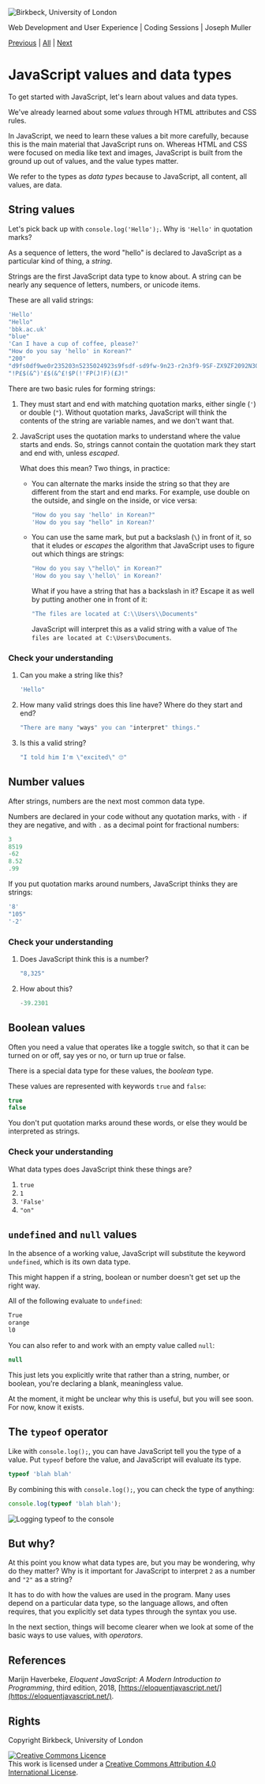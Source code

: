 ![Birkbeck, University of London](images/birkbeck-logo.jpg)

Web Development and User Experience | Coding Sessions | Joseph Muller

[Previous](javascript-setup.md) | [All](README.md) | [Next](javascript-evaluation-with-operators.md)

# JavaScript values and data types

To get started with JavaScript, let's learn about values and data types.

We've already learned about some *values* through HTML attributes and CSS rules.

In JavaScript, we need to learn these values a bit more carefully, because this is the main material that JavaScript runs on. Whereas HTML and CSS were focused on media like text and images, JavaScript is built from the ground up out of values, and the value types matter.

We refer to the types as *data types* because to JavaScript, all content, all values, are data.

## String values

Let's pick back up with `console.log('Hello');`. Why is `'Hello'` in quotation marks?

As a sequence of letters, the word "hello" is declared to JavaScript as a particular kind of thing, a *string*.

Strings are the first JavaScript data type to know about. A string can be nearly any sequence of letters, numbers, or unicode items.

These are all valid strings:

```javascript
'Hello'
"Hello"
'bbk.ac.uk'
"blue"
'Can I have a cup of coffee, please?'
"How do you say 'hello' in Korean?"
"200"
"d9fs0df9we0r235203n5235024923s9fsdf-sd9fw-9n23-r2n3f9-9SF-ZX9ZF2092N30FN20F9N"
"!P£$(&^)'£$(&^£!$P(!'FP(J!F)(£J!"
```

There are two basic rules for forming strings:

1. They must start and end with matching quotation marks, either single (`'`) or double (`"`). Without quotation marks, JavaScript will think the contents of the string are variable names, and we don't want that.

2. JavaScript uses the quotation marks to understand where the value starts and ends. So, strings cannot contain the quotation mark they start and end with, unless *escaped*. 

    What does this mean? Two things, in practice:

    - You can alternate the marks inside the string so that they are different from the start and end marks. For example, use double on the outside, and single on the inside, or vice versa:

        ```javascript
        "How do you say 'hello' in Korean?"
        'How do you say "hello" in Korean?'
        ```

    - You can use the same mark, but put a backslash (`\`) in front of it, so that it eludes or *escapes* the algorithm that JavaScript uses to figure out which things are strings:

        ```javascript
        "How do you say \"hello\" in Korean?"
        'How do you say \'hello\' in Korean?'
        ```

        What if you have a string that has a backslash in it? Escape it as well by putting another one in front of it:

        ```javascript
        "The files are located at C:\\Users\\Documents"
        ```

        JavaScript will interpret this as a valid string with a value of `The files are located at C:\Users\Documents`.

### Check your understanding

1. Can you make a string like this?

    ```javascript
    'Hello"
    ```

2. How many valid strings does this line have? Where do they start and end?

    ```javascript
    "There are many "ways" you can "interpret" things."
    ```

3. Is this a valid string?

    ```javascript
    "I told him I'm \"excited\" 🙄"
    ```

## Number values
After strings, numbers are the next most common data type.

Numbers are declared in your code without any quotation marks, with `-` if they are negative, and with `.` as a decimal point for fractional numbers:

```javascript
3
8519
-62
8.52
.99
```

If you put quotation marks around numbers, JavaScript thinks they are strings:

```javascript
'8'
"105"
'-2'
```

### Check your understanding

1. Does JavaScript think this is a number?

    ```javascript
    "8,325"
    ```

2. How about this?

    ```javascript
    -39.2301
    ```

## Boolean values

Often you need a value that operates like a toggle switch, so that it can be turned on or off, say yes or no, or turn up true or false.

There is a special data type for these values, the *boolean* type.

These values are represented with keywords `true` and `false`:

```javascript
true
false
```

You don't put quotation marks around these words, or else they would be interpreted as strings.

### Check your understanding

What data types does JavaScript think these things are?

1. `true`
2. `1`
3. `'False'`
4. `"on"`

## `undefined` and `null` values

In the absence of a working value, JavaScript will substitute the keyword `undefined`, which is its own data type.

This might happen if a string, boolean or number doesn't get set up the right way.

All of the following evaluate to `undefined`:

```javascript
True
orange
l0
```

You can also refer to and work with an empty value called `null`:

```javascript
null
```

This just lets you explicitly write that rather than a string, number, or boolean, you're declaring a blank, meaningless value.

At the moment, it might be unclear why this is useful, but you will see soon. For now, know it exists.

## The `typeof` operator

Like with `console.log();`, you can have JavaScript tell you the type of a value. Put `typeof` before the value, and JavaScript will evaluate its type.

```javascript
typeof 'blah blah'
```

By combining this with `console.log();`, you can check the type of anything:

```javascript
console.log(typeof 'blah blah');
```

![Logging typeof to the console](images/js-typeof-blah.png)

## But why?

At this point you know what data types are, but you may be wondering, why do they matter? Why is it important for JavaScript to interpret `2` as a number and `"2"` as a string?

It has to do with how the values are used in the program. Many uses depend on a particular data type, so the language allows, and often requires, that you explicitly set data types through the syntax you use.

In the next section, things will become clearer when we look at some of the basic ways to use values, with *operators*.

## References
Marijn Haverbeke, *Eloquent JavaScript: A Modern Introduction to Programming*, third edition, 2018, [https://eloquentjavascript.net/](https://eloquentjavascript.net/).

## Rights
Copyright Birkbeck, University of London

<a rel="license" href="http://creativecommons.org/licenses/by/4.0/"><img alt="Creative Commons Licence" src="https://i.creativecommons.org/l/by/4.0/88x31.png" /></a><br />This work is licensed under a <a rel="license" href="http://creativecommons.org/licenses/by/4.0/">Creative Commons Attribution 4.0 International License</a>.


